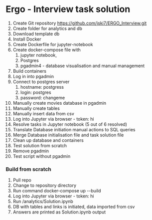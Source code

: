 # Ergo - Interview task solution

1. Create Git repository https://github.com/jski7/ERGO_Interview.git
2. Create folder for analytics and db
3. Download template db
4. Install Docker
5. Create Dockerfile for jupyter-notebook
6. Create docker-compose file with 
   1. jupyter notebook, 
   2. Postgres
   3. pgadmin4 - database visualisation and manual management
7. Build containers
8. Log in into pgadmin
9. Connect to postgres server
   1. hostname: postgress
   2. login: postgres
   3. password: changeme
10. Manually create movies database in pgadmin
11. Manually create tables
12. Manually insert data from csv
13. Log into Jupyter via browser - token: hi
14. Resolve tasks in Jupyter notebook (5 out of 6 resolved)
15. Translate Database initiation manual actions to SQL queries
16. Merge Database initialisation file and task solution file
17. Clean up database and containers 
18. Test solution from scratch
19. Remove pgadmin
20. Test script without pgadmin

### Build from scratch
1. Pull repo
2. Change to repository directory 
3. Run command docker-compose up --build
4. Log into Jupyter via browser - token: hi
5. Run /analytics/Solution.ipynb
6. DB with tables and links is initiated, data imported from csv
7. Answers are printed as Solution.ipynb output
